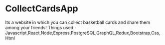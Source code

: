 # CollectCardsApp

Its a website in which you can collect basketball cards and share them among your friends!
Things used : Javascript,React,Node,Express,PostgreSQL,GraphQL,Redux,Bootstrap,Css,Html
